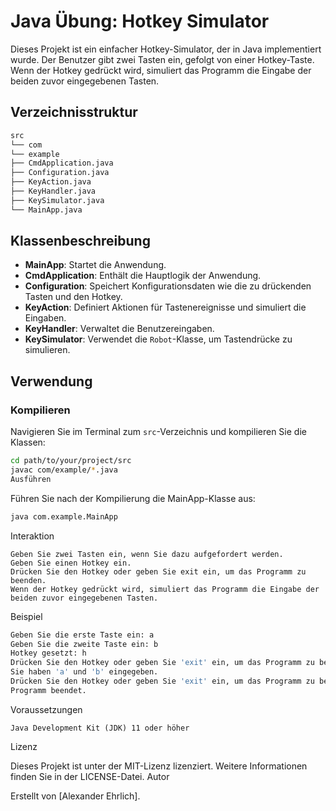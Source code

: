 # Java Übung: Hotkey Simulator

Dieses Projekt ist ein einfacher Hotkey-Simulator, der in Java implementiert wurde. Der Benutzer gibt zwei Tasten ein, gefolgt von einer Hotkey-Taste. Wenn der Hotkey gedrückt wird, simuliert das Programm die Eingabe der beiden zuvor eingegebenen Tasten.

## Verzeichnisstruktur

```bash
src
└── com
└── example
├── CmdApplication.java
├── Configuration.java
├── KeyAction.java
├── KeyHandler.java
├── KeySimulator.java
└── MainApp.java
```

## Klassenbeschreibung

- **MainApp**: Startet die Anwendung.
- **CmdApplication**: Enthält die Hauptlogik der Anwendung.
- **Configuration**: Speichert Konfigurationsdaten wie die zu drückenden Tasten und den Hotkey.
- **KeyAction**: Definiert Aktionen für Tastenereignisse und simuliert die Eingaben.
- **KeyHandler**: Verwaltet die Benutzereingaben.
- **KeySimulator**: Verwendet die `Robot`-Klasse, um Tastendrücke zu simulieren.

## Verwendung

### Kompilieren

Navigieren Sie im Terminal zum `src`-Verzeichnis und kompilieren Sie die Klassen:

```sh
cd path/to/your/project/src
javac com/example/*.java
Ausführen
```

Führen Sie nach der Kompilierung die MainApp-Klasse aus:
````bash
java com.example.MainApp
````

Interaktion

    Geben Sie zwei Tasten ein, wenn Sie dazu aufgefordert werden.
    Geben Sie einen Hotkey ein.
    Drücken Sie den Hotkey oder geben Sie exit ein, um das Programm zu beenden.
    Wenn der Hotkey gedrückt wird, simuliert das Programm die Eingabe der beiden zuvor eingegebenen Tasten.

Beispiel
````bash
Geben Sie die erste Taste ein: a
Geben Sie die zweite Taste ein: b
Hotkey gesetzt: h
Drücken Sie den Hotkey oder geben Sie 'exit' ein, um das Programm zu beenden: h
Sie haben 'a' und 'b' eingegeben.
Drücken Sie den Hotkey oder geben Sie 'exit' ein, um das Programm zu beenden: exit
Programm beendet.
````
Voraussetzungen

    Java Development Kit (JDK) 11 oder höher

Lizenz

Dieses Projekt ist unter der MIT-Lizenz lizenziert. Weitere Informationen finden Sie in der LICENSE-Datei.
Autor

Erstellt von [Alexander Ehrlich].
